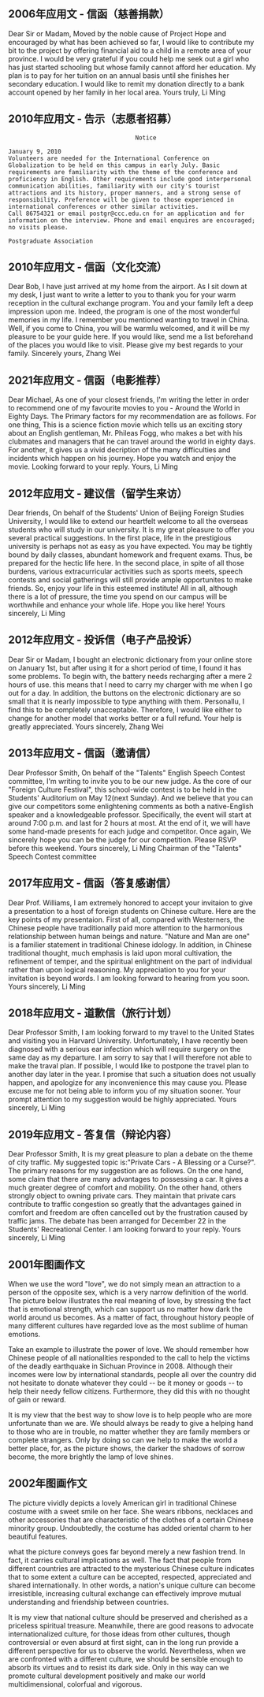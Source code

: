 ## 2006年应用文 - 信函（慈善捐款）

Dear Sir or Madam,
    Moved by the noble cause of Project Hope and encouraged by what has been achieved so far, I would like to contribute my bit to the project by offering financial aid to a child in a remote area of your province.
    I would be very grateful if you could help me seek out a girl who has just started schooling but whose family cannot afford her education. My plan is to pay for her tuition on an annual basis until she finishes her secondary education. I would like to remit my donation directly to a bank account opened by her family in her local area.
                                                                                    Yours truly,
                                                                                    Li Ming

## 2010年应用文 - 告示（志愿者招募）

                                        Notice
                                                                    January 9, 2010
    Volunteers are needed for the International Conference on Globalization to be held on this campus in early July. Basic requirements are familiarity with the theme of the conference and proficiency in English. Other requirements include good interpersonal communication abilities, familiarity with our city's tourist attractions and its history, proper manners, and a strong sense of responsibility. Preference will be given to those experienced in international conferences or other similar activities.
    Call 86754321 or email postgr@ccc.edu.cn for an application and for information on the interview. Phone and email enquires are encouraged; no visits please.
                                                                    Postgraduate Association

## 2010年应用文 - 信函（文化交流）

Dear Bob,
    I have just arrived at my home from the airport. As I sit down at my desk, I just want to write a letter to you to thank you for your warm reception in the cultural exchange program. You and your family left a deep impression upon me. Indeed, the program is one of the most wonderful memories in my life.
    I remember you mentioned wanting to travel in China. Well, if you come to China, you will be warmlu welcomed, and it will be my pleasure to be your guide here. If you would like, send me a list beforehand of the places you would like to visit.
    Please give my best regards to your family.
                                                                                Sincerely yours,
                                                                                Zhang Wei

## 2021年应用文 - 信函（电影推荐）

Dear Michael,
    As one of your closest friends, I'm writing the letter in order to recommend one of my favourite movies to you - Around the World in Eighty Days.
    The Primary factors for my recommendation are as follows. For one thing, This is a science fiction movie which tells us an exciting story about an English gentleman, Mr. Phileas Fogg, who makes a bet with his clubmates and managers that he can travel around the world in eighty days. For another, it gives us a vivid decription of the many difficulties and incidents which happen on his journey.
    Hope you watch and enjoy the movie. Looking forward to your reply.
                                                                                Yours,
                                                                                Li Ming

## 2012年应用文 - 建议信（留学生来访）

Dear friends,
    On behalf of the Students' Union of Beijing Foreign Studies University, I would like to extend our heartfelt welcome to all the overseas students who will study in our university.
    It is my great pleasure to offer you several practical suggestions. In the first place, life in the prestigious university is perhaps not as easy as you have expected. You may be tightly bound by daily classes, abundant homework and frequent exams. Thus, be prepared for the hectic life here. In the second place, in spite of all those burdens, various extracurricular activities such as sports meets, speech contests and social gatherings will still provide ample opportunites to make friends. So, enjoy your life in this esteemed institute!
    All in all, although there is a lot of pressure, the time you spend on our campus will be worthwhile and enhance your whole life. Hope you like here!
                                                                                Yours sincerely,
                                                                                Li Ming

## 2012年应用文 - 投诉信（电子产品投诉）

Dear Sir or Madam,
    I bought an electronic dictionary from your online store on January 1st, but after using it for a short period of time, I found it has some problems.
    To begin with, the battery needs recharging after a mere 2 hours of use. this means that I need to carry my charger with me when I go out for a day. In addition, the buttons on the electronic dictionary are so small that it is nearly impossible to type anything with them. Personallu, I find this to be completely unacceptable.
    Therefore, I would like either to change for another model that works better or a full refund. Your help is greatly appreciated.
                                                                                Yours sincerely,
                                                                                Zhang Wei

## 2013年应用文 - 信函（邀请信）

Dear Professor Smith,
    On behalf of the "Talents" English Speech Contest committee, I'm writing to invite you to be our new judge. As the core of our "Foreign Culture Festival", this school-wide contest is to be held in the Students' Auditorium on May 12(next Sunday). And we believe that you can give our competitors some enlightening comments as both a native-English speaker and a knowledgeable professor. Specifically, the event will start at around 7:00 p.m. and last for 2 hours at most. At the end of it, we will have some hand-made presents for each judge and competitor.
    Once again, We sincerely hope you can be the judge for our competition. Please RSVP before this weekend.
                                                                                Yours sincerely,
                                                                                Li Ming
                                                Chairman of the "Talents" Speech Contest committee

## 2017年应用文 - 信函（答复感谢信）

Dear Prof. Williams,
    I am extremely honored to accept your invitaion to give a presentation to a host of foreign students on Chinese culture.
    Here are the key points of my presentaion. First of all, compared with Westerners, the Chinese people have traditionally paid more attention to the harmonious relationship between human beings and nature. "Nature and Man are one" is a familier statement in traditional Chinese idology. In addition, in Chinese traditional thought, much emphasis is laid upon moral cultivation, the refinement of temper, and the spiritual enlightment on the part of individual rather than upon logical reasoning.
    My appreciation to you for your invitation is beyond words. I am looking forward to hearing from you soon.
                                                                                Yours sincerely,
                                                                                Li Ming

## 2018年应用文 - 道歉信（旅行计划）

Dear Professor Smith,
    I am looking forward to my travel to the United States and visiting you in Harvard University.
    Unfortunately, I have recently been diagnosed with a serious ear infection which will require surgery on the same day as my departure. I am sorry to say that I will therefore not able to make the traval plan. If possible, I would like to postpone the travel plan to another day later in the year. I promise that such a situation does not usually happen, and apologize for any inconvenience this may cause you.
    Please excuse me for not being able to inform you of my situation sooner. Your prompt attention to my suggestion would be highly appreciated.
                                                                                Yours sincerely,
                                                                                Li Ming

## 2019年应用文 - 答复信（辩论内容）

Dear Professor Smith,
    It is my great pleasure to plan a debate on the theme of city traffic. My suggested topic is:"Private Cars - A Blessing or a Curse?".
    The primary reasons for my suggestion are as follows. On the one hand, some claim that there are many advantages to possessing a car. It gives a much greater degree of comfort and mobility. On the other hand, others strongly object to owning private cars. They maintain that private cars contribute to traffic congestion so greatly that the advantages gained in comfort and freedom are often cancelled out by the frustration caused by traffic jams.
    The debate has been arranged for December 22 in the Students' Recreational Center. I am looking forward to your reply.
                                                                                Yours sincerely,
                                                                                Li Ming

## 2001年图画作文

When we use the word "love", we do not simply mean an attraction to a person of the opposite sex, which is a very narrow definition of the world. The picture below illustrates the real meaning of love, by stressing the fact that is emotional strength, which can support us no matter how dark the world around us becomes. As a matter of fact, throughout history people of many different cultures have regarded love as the most sublime of human emotions.

Take an example to illustrate the power of love. We should remember how Chinese people of all nationalities responded to the call to help the victims of the deadly earthquake in Sichuan Province in 2008. Although their incomes were low by international standards, people all over the country did not hesitate to donate whatever they could -- be it money or goods -- to help their needy fellow citizens. Furthermore, they did this with no thought of gain or reward.

It is my view that the best way to show love is to help people who are more unfortunate than we are. We should always be ready to give a helping hand to those who are in trouble, no matter whether they are family members or complete strangers. Only by doing so can we help to make the world a better place, for, as the picture shows, the darker the shadows of sorrow become, the more brightly the lamp of love shines.

## 2002年图画作文

The picture vividly depicts a lovely American girl in traditional Chinese costume with a sweet smile on her face. She wears ribbons, necklaces and other accessories that are characteristic of the clothes of a certain Chinese minority group. Undoubtedly, the costume has added oriental charm to her beautiful features.

what the picture conveys goes far beyond merely a new fashion trend. In fact, it carries cultural implications as well. The fact that people from different countries are attracted to the mysterious Chinese culture indicates that to some extent a culture can be accepted, respected, appreciated and shared internationally. In other words, a nation's unique culture can become irresistible, increasing cultural exchange can effectively improve mutual understanding and friendship between countries.

It is my view that national culture should be preserved and cherished as a priceless spiritual treasure. Meanwhile, there are good reasons to advocate internationalized culture, for those ideas from other cultures, though controversial or even absurd at first sight, can in the long run provide a different perspective for us to observe the world. Nevertheless, when we are confronted with a different culture, we should be sensible enough to absorb its virtues and to resist its dark side. Only in this way can we promote cultural development positively and make our world multidimensional, colorfual and vigorous.
